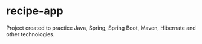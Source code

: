 # recipe-app
Project created to practice Java, Spring, Spring Boot, Maven, Hibernate and other technologies.
